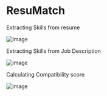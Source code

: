 # ResuMatch

Extracting Skills from resume

![image](https://github.com/afieif/ResuMatch/assets/60255809/3b2e52a6-0850-40d7-af6c-33209c9fa72b)

Extracting Skills from Job Description

![image](https://github.com/afieif/ResuMatch/assets/60255809/89a9123f-5c8a-4023-bc59-629681175a87)

Calculating Compatibility score

![image](https://github.com/afieif/ResuMatch/assets/60255809/a1350f2b-c5ec-4f6d-8396-3eb8a2427252)




